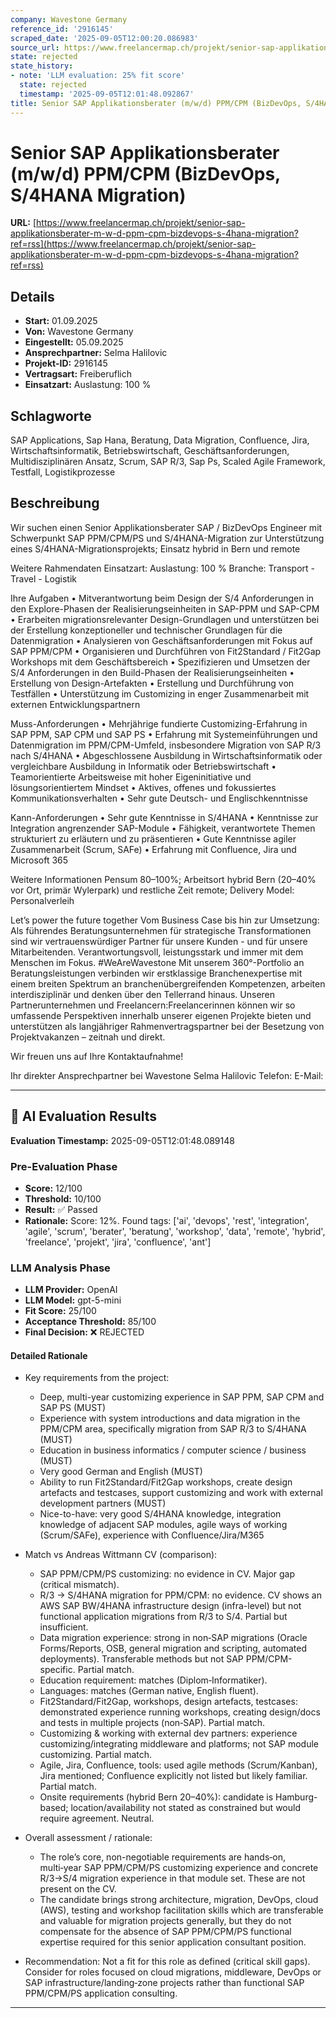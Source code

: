 ```yaml
---
company: Wavestone Germany
reference_id: '2916145'
scraped_date: '2025-09-05T12:00:20.086983'
source_url: https://www.freelancermap.ch/projekt/senior-sap-applikationsberater-m-w-d-ppm-cpm-bizdevops-s-4hana-migration?ref=rss
state: rejected
state_history:
- note: 'LLM evaluation: 25% fit score'
  state: rejected
  timestamp: '2025-09-05T12:01:48.092867'
title: Senior SAP Applikationsberater (m/w/d) PPM/CPM (BizDevOps, S/4HANA Migration)
---
```



# Senior SAP Applikationsberater (m/w/d) PPM/CPM (BizDevOps, S/4HANA Migration)
**URL:** [https://www.freelancermap.ch/projekt/senior-sap-applikationsberater-m-w-d-ppm-cpm-bizdevops-s-4hana-migration?ref=rss](https://www.freelancermap.ch/projekt/senior-sap-applikationsberater-m-w-d-ppm-cpm-bizdevops-s-4hana-migration?ref=rss)
## Details
- **Start:** 01.09.2025
- **Von:** Wavestone Germany
- **Eingestellt:** 05.09.2025
- **Ansprechpartner:** Selma Halilovic
- **Projekt-ID:** 2916145
- **Vertragsart:** Freiberuflich
- **Einsatzart:** Auslastung: 100 %

## Schlagworte
SAP Applications, Sap Hana, Beratung, Data Migration, Confluence, Jira, Wirtschaftsinformatik, Betriebswirtschaft, Geschäftsanforderungen, Multidisziplinären Ansatz, Scrum, SAP R/3, Sap Ps, Scaled Agile Framework, Testfall, Logistikprozesse

## Beschreibung
Wir suchen einen Senior Applikationsberater SAP / BizDevOps Engineer mit Schwerpunkt SAP PPM/CPM/PS und S/4HANA-Migration zur Unterstützung eines S/4HANA-Migrationsprojekts; Einsatz hybrid in Bern und remote

Weitere Rahmendaten
Einsatzart:
Auslastung: 100 %
Branche: Transport - Travel - Logistik

Ihre Aufgaben
• Mitverantwortung beim Design der S/4 Anforderungen in den Explore-Phasen der Realisierungseinheiten in SAP-PPM und SAP-CPM
• Erarbeiten migrationsrelevanter Design-Grundlagen und unterstützen bei der Erstellung konzeptioneller und technischer Grundlagen für die Datenmigration
• Analysieren von Geschäftsanforderungen mit Fokus auf SAP PPM/CPM
• Organisieren und Durchführen von Fit2Standard / Fit2Gap Workshops mit dem Geschäftsbereich
• Spezifizieren und Umsetzen der S/4 Anforderungen in den Build-Phasen der Realisierungseinheiten
• Erstellung von Design-Artefakten
• Erstellung und Durchführung von Testfällen
• Unterstützung im Customizing in enger Zusammenarbeit mit externen Entwicklungspartnern

Muss-Anforderungen
• Mehrjährige fundierte Customizing-Erfahrung in SAP PPM, SAP CPM und SAP PS
• Erfahrung mit Systemeinführungen und Datenmigration im PPM/CPM-Umfeld, insbesondere Migration von SAP R/3 nach S/4HANA
• Abgeschlossene Ausbildung in Wirtschaftsinformatik oder vergleichbare Ausbildung in Informatik oder Betriebswirtschaft
• Teamorientierte Arbeitsweise mit hoher Eigeninitiative und lösungsorientiertem Mindset
• Aktives, offenes und fokussiertes Kommunikationsverhalten
• Sehr gute Deutsch- und Englischkenntnisse

Kann-Anforderungen
• Sehr gute Kenntnisse in S/4HANA
• Kenntnisse zur Integration angrenzender SAP-Module
• Fähigkeit, verantwortete Themen strukturiert zu erläutern und zu präsentieren
• Gute Kenntnisse agiler Zusammenarbeit (Scrum, SAFe)
• Erfahrung mit Confluence, Jira und Microsoft 365

Weitere Informationen
Pensum 80–100%; Arbeitsort hybrid Bern (20–40% vor Ort, primär Wylerpark) und restliche Zeit remote; Delivery Model: Personalverleih

Let’s power the future together
Vom Business Case bis hin zur Umsetzung: Als führendes Beratungsunternehmen für strategische Transformationen sind wir vertrauenswürdiger Partner für unsere Kunden - und für unsere Mitarbeitenden. Verantwortungsvoll, leistungsstark und immer mit dem Menschen im Fokus. #WeAreWavestone
Mit unserem 360°-Portfolio an Beratungsleistungen verbinden wir erstklassige Branchenexpertise mit einem breiten Spektrum an branchenübergreifenden Kompetenzen, arbeiten interdisziplinär und denken über den Tellerrand hinaus. Unseren Partnerunternehmen und Freelancern:Freelancerinnen können wir so umfassende Perspektiven innerhalb unserer eigenen Projekte bieten und unterstützen als langjähriger Rahmenvertragspartner bei der Besetzung von Projektvakanzen – zeitnah und direkt.

Wir freuen uns auf Ihre Kontaktaufnahme!

Ihr direkter Ansprechpartner bei Wavestone
Selma Halilovic
Telefon:
E-Mail:

---

## 🤖 AI Evaluation Results

**Evaluation Timestamp:** 2025-09-05T12:01:48.089148

### Pre-Evaluation Phase
- **Score:** 12/100
- **Threshold:** 10/100
- **Result:** ✅ Passed
- **Rationale:** Score: 12%. Found tags: ['ai', 'devops', 'rest', 'integration', 'agile', 'scrum', 'berater', 'beratung', 'workshop', 'data', 'remote', 'hybrid', 'freelance', 'projekt', 'jira', 'confluence', 'ant']

### LLM Analysis Phase
- **LLM Provider:** OpenAI
- **LLM Model:** gpt-5-mini
- **Fit Score:** 25/100
- **Acceptance Threshold:** 85/100
- **Final Decision:** ❌ REJECTED

#### Detailed Rationale
- Key requirements from the project:
  - Deep, multi-year customizing experience in SAP PPM, SAP CPM and SAP PS (MUST)
  - Experience with system introductions and data migration in the PPM/CPM area, specifically migration from SAP R/3 to S/4HANA (MUST)
  - Education in business informatics / computer science / business (MUST)
  - Very good German and English (MUST)
  - Ability to run Fit2Standard/Fit2Gap workshops, create design artefacts and testcases, support customizing and work with external development partners (MUST)
  - Nice-to-have: very good S/4HANA knowledge, integration knowledge of adjacent SAP modules, agile ways of working (Scrum/SAFe), experience with Confluence/Jira/M365

- Match vs Andreas Wittmann CV (comparison):
  - SAP PPM/CPM/PS customizing: no evidence in CV. Major gap (critical mismatch).
  - R/3 → S/4HANA migration for PPM/CPM: no evidence. CV shows an AWS SAP BW/4HANA infrastructure design (infra-level) but not functional application migrations from R/3 to S/4. Partial but insufficient.
  - Data migration experience: strong in non‑SAP migrations (Oracle Forms/Reports, OSB, general migration and scripting, automated deployments). Transferable methods but not SAP PPM/CPM-specific. Partial match.
  - Education requirement: matches (Diplom‑Informatiker).
  - Languages: matches (German native, English fluent).
  - Fit2Standard/Fit2Gap, workshops, design artefacts, testcases: demonstrated experience running workshops, creating design/docs and tests in multiple projects (non‑SAP). Partial match.
  - Customizing & working with external dev partners: experience customizing/integrating middleware and platforms; not SAP module customizing. Partial match.
  - Agile, Jira, Confluence, tools: used agile methods (Scrum/Kanban), Jira mentioned; Confluence explicitly not listed but likely familiar. Partial match.
  - Onsite requirements (hybrid Bern 20–40%): candidate is Hamburg-based; location/availability not stated as constrained but would require agreement. Neutral.

- Overall assessment / rationale:
  - The role’s core, non-negotiable requirements are hands‑on, multi‑year SAP PPM/CPM/PS customizing experience and concrete R/3→S/4 migration experience in that module set. These are not present on the CV.
  - The candidate brings strong architecture, migration, DevOps, cloud (AWS), testing and workshop facilitation skills which are transferable and valuable for migration projects generally, but they do not compensate for the absence of SAP PPM/CPM/PS functional expertise required for this senior application consultant position.

- Recommendation: Not a fit for this role as defined (critical skill gaps). Consider for roles focused on cloud migrations, middleware, DevOps or SAP infrastructure/landing‑zone projects rather than functional SAP PPM/CPM/PS application consulting.

---
